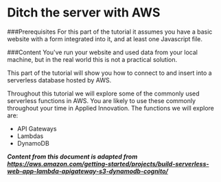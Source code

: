 # Ditch the server with AWS

###Prerequisites
For this part of the tutorial it assumes you have a basic website with a form integrated into it, and at least one Javascript file.

###Content
You've run your website and used data from your local machine, but in the real world this is not a practical solution.

This part of the tutorial will show you how to connect to and insert into a serverless database hosted by AWS.

Throughout this tutorial we will explore some of the commonly used serverless functions in AWS. You are likely to use these commonly throughout your time in Applied Innovation. The functions we will explore are:
* API Gateways
* Lambdas
* DynamoDB

***Content from this document is adapted from https://aws.amazon.com/getting-started/projects/build-serverless-web-app-lambda-apigateway-s3-dynamodb-cognito/***